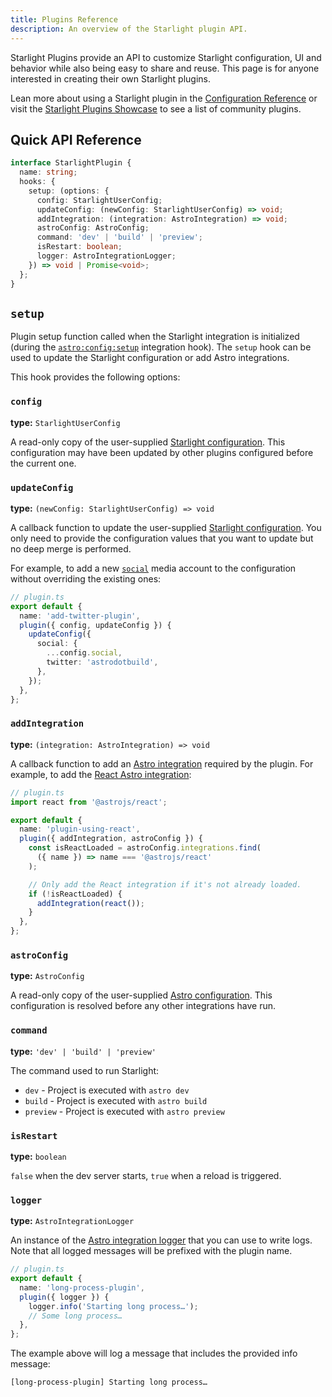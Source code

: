 ```yaml
---
title: Plugins Reference
description: An overview of the Starlight plugin API.
---
```


Starlight Plugins provide an API to customize Starlight configuration, UI and behavior while also being easy to share and reuse.
This page is for anyone interested in creating their own Starlight plugins.

Lean more about using a Starlight plugin in the [Configuration Reference](/reference/configuration/#plugins) or visit the [Starlight Plugins Showcase](/showcase/#community-plugins) to see a list of community plugins.

## Quick API Reference

```ts
interface StarlightPlugin {
  name: string;
  hooks: {
    setup: (options: {
      config: StarlightUserConfig;
      updateConfig: (newConfig: StarlightUserConfig) => void;
      addIntegration: (integration: AstroIntegration) => void;
      astroConfig: AstroConfig;
      command: 'dev' | 'build' | 'preview';
      isRestart: boolean;
      logger: AstroIntegrationLogger;
    }) => void | Promise<void>;
  };
}
```

## `setup`

Plugin setup function called when the Starlight integration is initialized (during the [`astro:config:setup`](https://docs.astro.build/en/reference/integrations-reference/#astroconfigsetup) integration hook).
The `setup` hook can be used to update the Starlight configuration or add Astro integrations.

This hook provides the following options:

### `config`

**type:** `StarlightUserConfig`

A read-only copy of the user-supplied [Starlight configuration](/reference/configuration).
This configuration may have been updated by other plugins configured before the current one.

### `updateConfig`

**type:** `(newConfig: StarlightUserConfig) => void`

A callback function to update the user-supplied [Starlight configuration](/reference/configuration).
You only need to provide the configuration values that you want to update but no deep merge is performed.

For example, to add a new [`social`](/reference/configuration/#social) media account to the configuration without overriding the existing ones:

```ts {5-10}
// plugin.ts
export default {
  name: 'add-twitter-plugin',
  plugin({ config, updateConfig }) {
    updateConfig({
      social: {
        ...config.social,
        twitter: 'astrodotbuild',
      },
    });
  },
};
```

### `addIntegration`

**type:** `(integration: AstroIntegration) => void`

A callback function to add an [Astro integration](https://docs.astro.build/en/reference/integrations-reference/) required by the plugin.
For example, to add the [React Astro integration](https://docs.astro.build/en/guides/integrations-guide/react/):

```ts {7}
// plugin.ts
import react from '@astrojs/react';

export default {
  name: 'plugin-using-react',
  plugin({ addIntegration, astroConfig }) {
    const isReactLoaded = astroConfig.integrations.find(
      ({ name }) => name === '@astrojs/react'
    );

    // Only add the React integration if it's not already loaded.
    if (!isReactLoaded) {
      addIntegration(react());
    }
  },
};
```

### `astroConfig`

**type:** `AstroConfig`

A read-only copy of the user-supplied [Astro configuration](https://docs.astro.build/en/reference/configuration-reference/).
This configuration is resolved before any other integrations have run.

### `command`

**type:** `'dev' | 'build' | 'preview'`

The command used to run Starlight:

- `dev` - Project is executed with `astro dev`
- `build` - Project is executed with `astro build`
- `preview` - Project is executed with `astro preview`

### `isRestart`

**type:** `boolean`

`false` when the dev server starts, `true` when a reload is triggered.

### `logger`

**type:** `AstroIntegrationLogger`

An instance of the [Astro integration logger](https://docs.astro.build/en/reference/integrations-reference/#astrointegrationlogger) that you can use to write logs.
Note that all logged messages will be prefixed with the plugin name.

```ts {5}
// plugin.ts
export default {
  name: 'long-process-plugin',
  plugin({ logger }) {
    logger.info('Starting long process…');
    // Some long process…
  },
};
```

The example above will log a message that includes the provided info message:

```shell
[long-process-plugin] Starting long process…
```
